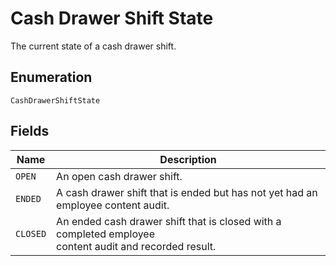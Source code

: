 
# Cash Drawer Shift State

The current state of a cash drawer shift.

## Enumeration

`CashDrawerShiftState`

## Fields

| Name | Description |
|  --- | --- |
| `OPEN` | An open cash drawer shift. |
| `ENDED` | A cash drawer shift that is ended but has not yet had an employee content audit. |
| `CLOSED` | An ended cash drawer shift that is closed with a completed employee<br>content audit and recorded result. |

